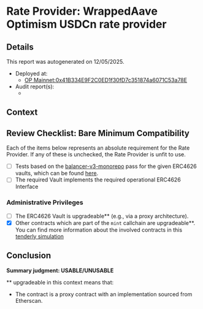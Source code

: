 
# Rate Provider: WrappedAave Optimism USDCn rate provider

## Details
This report was autogenerated on 12/05/2025.

- Deployed at:
    - [OP Mainnet:0x41B334E9F2C0ED1f30fD7c351874a6071C53a78E](https://optimistic.etherscan.io/address/0x41B334E9F2C0ED1f30fD7c351874a6071C53a78E)
- Audit report(s):
    - [<audit title>](<link to audit>)

## Context
<Write a brief description of the intended functionality here.>

## Review Checklist: Bare Minimum Compatibility
Each of the items below represents an absolute requirement for the Rate Provider. If any of these is unchecked, the Rate Provider is unfit to use.

- [ ] Tests based on the [balancer-v3-monorepo](https://github.com/balancer/balancer-v3-monorepo/tree/main/pkg/vault/test/foundry/fork) pass for the given ERC4626 vaults, which can be found [here](https://github.com/balancer/balancer-v3-erc4626-tests/tree/main/test).
- [ ] The required Vault implements the required operational ERC4626 Interface

### Administrative Privileges
- [ ] The ERC4626 Vault is upgradeable** (e.g., via a proxy architecture).
- [x] Other contracts which are part of the `mint` callchain are upgradeable**. You can find more information
   about the involved contracts in this [tenderly simulation](https://www.tdly.co/shared/simulation/1787b044-0f6b-45e5-aa5c-06dcb16fc7fb)

## Conclusion
**Summary judgment: USABLE/UNUSABLE**

** upgradeable in this context means that:
- The contract is a proxy contract with an implementation sourced from Etherscan.
    
